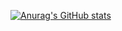[![Anurag's GitHub stats](https://github-readme-stats.vercel.app/api?username=salazaru&show_icons=true)](https://github.com/salazaru/github-readme-stats)
